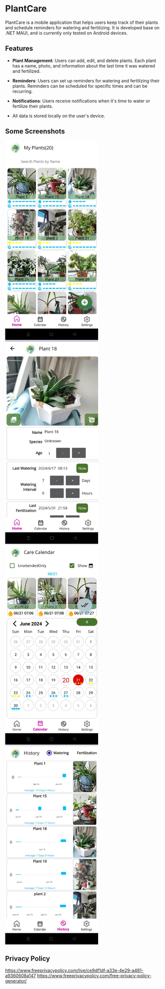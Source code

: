 # PlantCare

PlantCare is a mobile application that helps users keep track of their plants and schedule reminders for watering and fertilizing.
It is developed base on .NET MAUI, and is currently only tested on Android devices.

## Features

- **Plant Management**: Users can add, edit, and delete plants. Each plant has a name, photo, and information about the last time it was watered and fertilized.
- **Reminders**: Users can set up reminders for watering and fertilizing their plants. Reminders can be scheduled for specific times and can be recurring.
- **Notifications**: Users receive notifications when it's time to water or fertilize their plants.

- All data is stored locally on the user's device.

## Some Screenshots

<img src="./screenshots/homepage.jpg" alt="HomeScreen" width="300"/>
<img src="./screenshots/editview.jpg" alt="Edit" width="300"/>
<img src="./screenshots/calendarview.jpg" alt="Calendar" width="300"/>
<img src="./screenshots/historyview.jpg" alt="History" width="300"/>

## Privacy Policy

<https://www.freeprivacypolicy.com/live/ce9df1df-a33e-4e29-a481-a9360608a147>
<https://www.freeprivacypolicy.com/free-privacy-policy-generator/>
